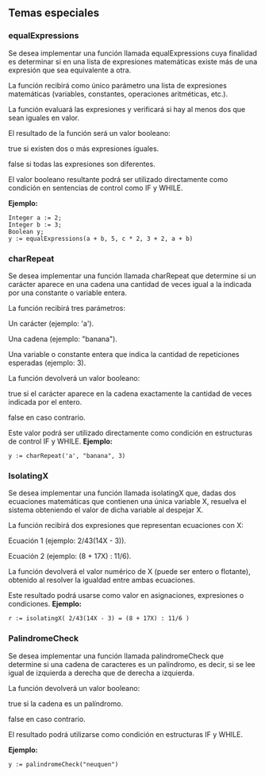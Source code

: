 ## Temas especiales

### equalExpressions
Se desea implementar una función llamada equalExpressions cuya finalidad es determinar si en una lista de expresiones matemáticas existe más de una expresión que sea equivalente a otra.

La función recibirá como único parámetro una lista de expresiones matemáticas (variables, constantes, operaciones aritméticas, etc.).

La función evaluará las expresiones y verificará si hay al menos dos que sean iguales en valor.

El resultado de la función será un valor booleano:

true si existen dos o más expresiones iguales.

false si todas las expresiones son diferentes.

El valor booleano resultante podrá ser utilizado directamente como condición en sentencias de control como IF y WHILE.

**Ejemplo:**
```
Integer a := 2;
Integer b := 3;
Boolean y;
y := equalExpressions(a + b, 5, c * 2, 3 + 2, a + b)
```

### charRepeat
Se desea implementar una función llamada charRepeat que determine si un carácter aparece en una cadena una cantidad de veces igual a la indicada por una constante o variable entera.

La función recibirá tres parámetros:

Un carácter (ejemplo: 'a').

Una cadena (ejemplo: "banana").

Una variable o constante entera que indica la cantidad de repeticiones esperadas (ejemplo: 3).

La función devolverá un valor booleano:

true si el carácter aparece en la cadena exactamente la cantidad de veces indicada por el entero.

false en caso contrario.

Este valor podrá ser utilizado directamente como condición en estructuras de control IF y WHILE.
**Ejemplo:**
```
y := charRepeat('a', "banana", 3)
```

### IsolatingX 
Se desea implementar una función llamada isolatingX que, dadas dos ecuaciones matemáticas que contienen una única variable X, resuelva el sistema obteniendo el valor de dicha variable al despejar X.

La función recibirá dos expresiones que representan ecuaciones con X:

Ecuación 1 (ejemplo: 2/43(14X - 3)).

Ecuación 2 (ejemplo: (8 + 17X) : 11/6).

La función devolverá el valor numérico de X (puede ser entero o flotante), obtenido al resolver la igualdad entre ambas ecuaciones.

Este resultado podrá usarse como valor en asignaciones, expresiones o condiciones.
**Ejemplo:**
```
r := isolatingX( 2/43(14X - 3) = (8 + 17X) : 11/6 )
```

### PalindromeCheck
Se desea implementar una función llamada palindromeCheck que determine si una cadena de caracteres es un palíndromo, es decir, si se lee igual de izquierda a derecha que de derecha a izquierda.

La función devolverá un valor booleano:

true si la cadena es un palíndromo.

false en caso contrario.

El resultado podrá utilizarse como condición en estructuras IF y WHILE.

**Ejemplo:**
```
y := palindromeCheck("neuquen")
```
